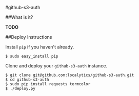 #github-s3-auth

##What is it?

**TODO**

##Deploy Instructions

Install `pip` if you haven't already.

```
$ sudo easy_install pip
```
Clone and deploy your `github-s3-auth` instance.

```
$ git clone git@github.com:localytics/github-s3-auth.git
$ cd github-s3-auth
$ sudo pip install requests termcolor
$ ./deploy.py
```
